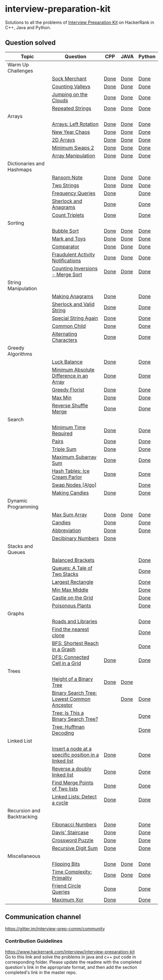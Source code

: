 # interview-preparation-kit
Solutions to all the problems of [Interview Preparation Kit](https://www.hackerrank.com/interview/interview-preparation-kit) on HackerRank
in C++, Java and Python.

## Question solved


|Topic  | Question | CPP | JAVA | Python| 
|-------|----------|-----|------| ------|
|Warm Up Challenges | | | | |
||[Sock Merchant](https://www.hackerrank.com/challenges/sock-merchant/problem?h_l=interview&playlist_slugs%5B%5D=interview-preparation-kit&playlist_slugs%5B%5D=warmup)|[Done](/Warm-Up%20Challenges/sock_merchant.cpp)|[Done](/Warm-Up%20Challenges/sockMerchant.java)|[Done](/Warm-Up%20Challenges/SockMerchant.py)|
||[Counting Valleys](https://www.hackerrank.com/challenges/counting-valleys/problem?h_l=interview&playlist_slugs%5B%5D=interview-preparation-kit&playlist_slugs%5B%5D=warmup)|[Done](/Warm-Up%20Challenges/counting_valleys.cpp)|[Done](/Warm-Up%20Challenges/countingValleys.java)|[Done](/Warm-Up%20Challenges/CountingValleys.py)|
||[Jumping on the Clouds](https://www.hackerrank.com/challenges/jumping-on-the-clouds/problem?h_l=interview&playlist_slugs%5B%5D=interview-preparation-kit&playlist_slugs%5B%5D=warmup)|[Done](/Warm-Up%20Challenges/Jumping_on_the_clouds.cpp)|[Done](/Warm-Up%20Challenges/jumpingOnTheClouds.java)|[Done](/Warm-Up%20Challenges/JumpingOnTheClouds.py)|
||[Repeated Strings](https://www.hackerrank.com/challenges/repeated-string/problem?h_l=interview&playlist_slugs%5B%5D=interview-preparation-kit&playlist_slugs%5B%5D=warmup)|[Done](/Warm-Up%20Challenges/repeated_string.cpp)|[Done](/Warm-Up%20Challenges/repeatedString.java)|[Done](/Warm-Up%20Challenges/RepeatedStrings.py)|
|Arrays | | | | |
||[Arrays: Left Rotation](https://www.hackerrank.com/challenges/ctci-array-left-rotation/problem?h_l=interview&playlist_slugs%5B%5D=interview-preparation-kit&playlist_slugs%5B%5D=arrays)|[Done](https://github.com/maze-runnar/interview-preparation-kit/blob/master/Arrays/array_left_rotation.cpp)|[Done](https://github.com/maze-runnar/interview-preparation-kit/blob/master/Arrays/LeftRotation.java)|[Done](/Arrays/LeftRotation.py)|
||[New Year Chaos](https://www.hackerrank.com/challenges/new-year-chaos/problem?h_l=interview&playlist_slugs%5B%5D=interview-preparation-kit&playlist_slugs%5B%5D=arrays)|[Done](https://github.com/maze-runnar/interview-preparation-kit/blob/master/Arrays/new_year_chaos.cpp)|[Done](https://github.com/maze-runnar/interview-preparation-kit/blob/master/Arrays/NewYearChaos.java)|[Done](/Arrays/NewYearChaos.py)|
||[2D Arrays](https://www.hackerrank.com/challenges/2d-array/problem?h_l=interview&playlist_slugs%5B%5D=interview-preparation-kit&playlist_slugs%5B%5D=arrays)|[Done](https://github.com/maze-runnar/interview-preparation-kit/blob/master/Arrays/2dArrays.cpp)|[Done](https://github.com/maze-runnar/interview-preparation-kit/blob/master/Arrays/2dArrays.java)|[Done](/Arrays/TwoDArray.py)|
| |[Minimum Swaps 2](https://www.hackerrank.com/challenges/minimum-swaps-2/problem?h_l=interview&playlist_slugs%5B%5D=interview-preparation-kit&playlist_slugs%5B%5D=arrays) | [Done](https://github.com/maze-runnar/interview-preparation-kit/blob/master/Arrays/Minimum_Swaps2.cpp) |[Done](/Arrays/minimumswaps2.java)|[Done](/Arrays/MinimumSwaps2.py) |
| |[Array Manipulation](https://www.hackerrank.com/challenges/crush/problem?h_l=interview&playlist_slugs%5B%5D=interview-preparation-kit&playlist_slugs%5B%5D=arrays)  | [Done](https://github.com/maze-runnar/interview-preparation-kit/blob/master/Arrays/Array_Manipulation.cpp) |[Done](https://github.com/maze-runnar/interview-preparation-kit/blob/master/Arrays/ArrayManipulation.java)|[Done](/Arrays/ArrayManipulation.py)|
|Dictionaries and Hashmaps | | | | |
||[Ransom Note](https://www.hackerrank.com/challenges/ctci-ransom-note/problem?h_l=interview&playlist_slugs%5B%5D=interview-preparation-kit&playlist_slugs%5B%5D=dictionaries-hashmaps) |[Done](https://github.com/maze-runnar/interview-preparation-kit/blob/master/Dictionaries%20and%20Hashmaps/RansomNotes.cpp)|[Done](https://github.com/maze-runnar/interview-preparation-kit/blob/master/Dictionaries%20and%20Hashmaps/Ransom_Note.java)|[Done](/Dictionaries%20and%20Hashmaps/RansomNote.py)|
| |[Two Strings](https://www.hackerrank.com/challenges/two-strings/problem?h_l=interview&playlist_slugs%5B%5D=interview-preparation-kit&playlist_slugs%5B%5D=dictionaries-hashmaps) | [Done](https://github.com/maze-runnar/interview-preparation-kit/blob/master/Dictionaries%20and%20Hashmaps/two_strings.cpp)| [Done](https://github.com/maze-runnar/interview-preparation-kit/blob/master/Dictionaries%20and%20Hashmaps/Two_Strings.java) |[Done](/Dictionaries%20and%Hashmaps/TwoStrings.py) |
||[Frequency Queries](https://www.hackerrank.com/challenges/frequency-queries/problem?h_l=interview&playlist_slugs%5B%5D=interview-preparation-kit&playlist_slugs%5B%5D=dictionaries-hashmaps)|[Done](https://github.com/maze-runnar/interview-preparation-kit/blob/master/Dictionaries%20and%20Hashmaps/frequency_queries.cpp)||[Done](/Dictionaries%20and%20Hashmaps/FrequencyQueries.py)|
||[Sherlock and Anagrams](https://www.hackerrank.com/challenges/sherlock-and-anagrams/problem?h_l=interview&playlist_slugs%5B%5D=interview-preparation-kit&playlist_slugs%5B%5D=dictionaries-hashmaps)|[Done](https://github.com/maze-runnar/interview-preparation-kit/blob/master/Dictionaries%20and%20Hashmaps/sherlock_and_anagrams.cpp)||[Done](/Dictionaries%20and%20Hashmaps/SherlockAndAnagrams.py)|
||[Count Triplets](https://www.hackerrank.com/challenges/count-triplets-1/problem?h_l=interview&playlist_slugs%5B%5D=interview-preparation-kit&playlist_slugs%5B%5D=dictionaries-hashmaps)|[Done](https://github.com/maze-runnar/interview-preparation-kit/blob/master/Dictionaries%20and%20Hashmaps/count_triplets.cpp)||[Done](/Dictioinaries%20and%20Hashmaps/CountTriplets.py)|
|Sorting | | | || 
||[Bubble Sort](https://www.hackerrank.com/challenges/ctci-bubble-sort/problem?h_l=interview&playlist_slugs%5B%5D=interview-preparation-kit&playlist_slugs%5B%5D=sorting)|[Done](https://github.com/maze-runnar/interview-preparation-kit/blob/master/Sorting/bubble_sort.cpp)|[Done](https://github.com/maze-runnar/interview-preparation-kit/blob/master/Sorting/BubbleSort.java)|[Done](/Sorting/BubbleSort.py)|
||[Mark and Toys](https://www.hackerrank.com/challenges/mark-and-toys/problem?h_l=interview&playlist_slugs%5B%5D=interview-preparation-kit&playlist_slugs%5B%5D=sorting)|[Done](https://github.com/maze-runnar/interview-preparation-kit/blob/master/Sorting/mark_and_toys.cpp)|[Done](https://github.com/maze-runnar/interview-preparation-kit/blob/master/Sorting/MarkAndToys.java)|[Done](/Sorting/MarkAndToys.py)|
||[Comparator](https://www.hackerrank.com/challenges/ctci-comparator-sorting/problem?h_l=interview&playlist_slugs%5B%5D=interview-preparation-kit&playlist_slugs%5B%5D=sorting)|[Done](https://github.com/maze-runnar/interview-preparation-kit/blob/master/Sorting/comparator_sorting.cpp)|[Done](https://github.com/maze-runnar/interview-preparation-kit/blob/master/Sorting/Comparator.java)|[Done](/Sorting/Comparator.py)|
||[Fraudulent Activity Notifications](https://www.hackerrank.com/challenges/fraudulent-activity-notifications/problem?h_l=interview&playlist_slugs%5B%5D=interview-preparation-kit&playlist_slugs%5B%5D=sorting)|[Done](https://github.com/maze-runnar/interview-preparation-kit/blob/master/Sorting/fraudulent_activity_notifications.cpp)|[Done](https://github.com/maze-runnar/interview-preparation-kit/blob/master/Sorting/Fraudulent.java)|[Done](/Sorting/FAN.py)|
||[Counting Inversions - Merge Sort](https://www.hackerrank.com/challenges/ctci-merge-sort/problem?h_l=interview&playlist_slugs%5B%5D=interview-preparation-kit&playlist_slugs%5B%5D=sorting)|[Done](https://github.com/maze-runnar/interview-preparation-kit/blob/master/Sorting/merge_sort.cpp)|[Done](https://github.com/maze-runnar/interview-preparation-kit/blob/master/Sorting/MergeSort.java)|[Done](/Sorting/ConutingInversions.py)|
|String Manipulation|||||
||[Making Anagrams](https://www.hackerrank.com/challenges/ctci-making-anagrams/problem?h_l=interview&playlist_slugs%5B%5D=interview-preparation-kit&playlist_slugs%5B%5D=strings)|[Done](https://github.com/maze-runnar/interview-preparation-kit/blob/master/String%20Manipulation/making_anagrams.cpp)||[Done](/String%20Manipulation/MakingAnagrams.py)|
||[Sherlock and Valid String](https://www.hackerrank.com/challenges/sherlock-and-valid-string/problem?h_l=interview&playlist_slugs%5B%5D=interview-preparation-kit&playlist_slugs%5B%5D=strings)|[Done](https://github.com/maze-runnar/interview-preparation-kit/blob/master/String%20Manipulation/sherlock_and_valid_string.cpp)||[Done](/String%20Manipulation/SherlockValidString.py)|
||[Special String Again](https://www.hackerrank.com/challenges/special-palindrome-again/problem?h_l=interview&playlist_slugs%5B%5D=interview-preparation-kit&playlist_slugs%5B%5D=strings)|[Done](https://github.com/maze-runnar/interview-preparation-kit/blob/master/String%20Manipulation/special_palindrome_again.cpp)||[Done](/String%20Manipulation/SpecialStringAgain.py)|
||[Common Child](https://www.hackerrank.com/challenges/common-child/problem?h_l=interview&playlist_slugs%5B%5D=interview-preparation-kit&playlist_slugs%5B%5D=strings)|[Done](https://github.com/maze-runnar/interview-preparation-kit/blob/master/String%20Manipulation/common_child.cpp)||[Done](/String%20Manipulation/CommonChild.py)|
||[Alternating Characters](https://www.hackerrank.com/challenges/alternating-characters/problem?h_l=interview&playlist_slugs%5B%5D=interview-preparation-kit&playlist_slugs%5B%5D=strings)|[Done](https://github.com/maze-runnar/interview-preparation-kit/blob/master/String%20Manipulation/alternating_characters.cpp)||[Done](/String%20Manipulation/AlternatingCharacters.py)|
|Greedy Algorithms|||||
| |[Luck Balance](https://www.hackerrank.com/challenges/luck-balance/problem?h_l=interview&playlist_slugs%5B%5D=interview-preparation-kit&playlist_slugs%5B%5D=greedy-algorithms)|[Done](https://github.com/maze-runnar/interview-preparation-kit/blob/master/Greedy%20Algorithm/luck_balance.cpp)||[Done](/Greedy%20Algorithm/LuckBalance.py)|
||[Minimum Absolute Difference in an Array](https://www.hackerrank.com/challenges/minimum-absolute-difference-in-an-array/problem?h_l=interview&playlist_slugs%5B%5D=interview-preparation-kit&playlist_slugs%5B%5D=greedy-algorithms)|[Done](https://github.com/maze-runnar/interview-preparation-kit/blob/master/Greedy%20Algorithm/minimum_absolute_difference_in_an_array.cpp)||[Done](/Greedy%20Algorithm/MinimumDifference.py)|
||[Greedy Florist](https://www.hackerrank.com/challenges/greedy-florist/problem?h_l=interview&playlist_slugs%5B%5D=interview-preparation-kit&playlist_slugs%5B%5D=greedy-algorithms)|[Done](https://github.com/maze-runnar/interview-preparation-kit/blob/master/Greedy%20Algorithm/greedy_florist.cpp)||[Done](/Greedy%20Algorithm/GreedyFlorist.py)|
||[Max Min](https://www.hackerrank.com/challenges/angry-children/problem?h_l=interview&playlist_slugs%5B%5D=interview-preparation-kit&playlist_slugs%5B%5D=greedy-algorithms)|[Done](https://github.com/maze-runnar/interview-preparation-kit/blob/master/Greedy%20Algorithm/max_min.cpp)||[Done](/Greedy%20Algorithm/MaxMin.py)|
||[Reverse Shuffle Merge](https://www.hackerrank.com/challenges/reverse-shuffle-merge/problem?h_l=interview&playlist_slugs%5B%5D=interview-preparation-kit&playlist_slugs%5B%5D=greedy-algorithms)|[Done](https://github.com/maze-runnar/interview-preparation-kit/blob/master/Greedy%20Algorithm/reverse_shuffle_merge.cpp)||[Done](/Greedy%20Algorithm/ReverseShuffleMerge.py)|
|Search| || ||
||[Minimum Time Required](https://www.hackerrank.com/challenges/minimum-time-required/problem?h_l=interview&playlist_slugs%5B%5D=interview-preparation-kit&playlist_slugs%5B%5D=search)|[Done](https://github.com/maze-runnar/interview-preparation-kit/blob/master/Seach/minimum_time_required.cpp)||[Done](/Search/MinimumTime.py)|
||[Pairs](https://www.hackerrank.com/challenges/pairs/problem?h_l=interview&playlist_slugs%5B%5D=interview-preparation-kit&playlist_slugs%5B%5D=search)|[Done](https://github.com/maze-runnar/interview-preparation-kit/blob/master/Seach/paris.cpp)||[Done](/Search/Pairs.py)|
||[Triple Sum](https://www.hackerrank.com/challenges/triple-sum/problem?h_l=interview&playlist_slugs%5B%5D=interview-preparation-kit&playlist_slugs%5B%5D=search)|[Done](https://github.com/maze-runnar/interview-preparation-kit/blob/master/Seach/triple_sum.cpp)||[Done](/Search/TripleSum.py)|
||[Maximum Subarray Sum](https://www.hackerrank.com/challenges/maximum-subarray-sum/problem?h_l=interview&playlist_slugs%5B%5D=interview-preparation-kit&playlist_slugs%5B%5D=search)|[Done](https://github.com/maze-runnar/interview-preparation-kit/blob/master/Seach/maximum_subarray_sum.cpp)||[Done](/Search/MaximumSubarraySum.py)|
||[Hash Tables: Ice Cream Parlor](https://www.hackerrank.com/challenges/ctci-ice-cream-parlor/problem?h_l=interview&playlist_slugs%5B%5D=interview-preparation-kit&playlist_slugs%5B%5D=search)|[Done](https://github.com/maze-runnar/interview-preparation-kit/blob/master/Seach/ice_cream_parlor.cpp)||[Done](/Search/hash_tables.py)|
||[Swap Nodes [Algo]](https://www.hackerrank.com/challenges/swap-nodes-algo/problem?h_l=interview&playlist_slugs%5B%5D=interview-preparation-kit&playlist_slugs%5B%5D=search)|||[Done](/Search/SwapNodes.py)|
||[Making Candies](https://www.hackerrank.com/challenges/making-candies/problem?h_l=interview&playlist_slugs%5B%5D=interview-preparation-kit&playlist_slugs%5B%5D=search)|[Done](/Search/Making_Candies.cpp)||[Done](/Search/MakingCandies.py)|
|Dynamic Programming| ||||
||[Max Sum Array](https://www.hackerrank.com/challenges/max-array-sum/problem?h_l=interview&playlist_slugs%5B%5D=interview-preparation-kit&playlist_slugs%5B%5D=dynamic-programming)|[Done](/Dynamic%20Programming/max_array_sum.cpp)|[Done](https://github.com/maze-runnar/interview-preparation-kit/blob/master/Dynamic%20Programming/MaxSumArray.java)|[Done](/Dynamic%20Programming/MaxSumArray.py)|
||[Candies](https://www.hackerrank.com/challenges/candies/problem?h_l=interview&playlist_slugs%5B%5D=interview-preparation-kit&playlist_slugs%5B%5D=dynamic-programming)|[Done](/Dynamic%20Programming/candies.cpp)||[Done](/Dynamic%20Programming/Candies.py)|
| |[Abbreviation](https://www.hackerrank.com/challenges/abbr/problem?h_l=interview&playlist_slugs%5B%5D=interview-preparation-kit&playlist_slugs%5B%5D=dynamic-programming) |[Done](/Dynamic%20Programming/abbreviation.cpp) | | [Done](/Dynamic%20Programming/Abbrevation.py)|
| |[Decibinary Numbers](https://www.hackerrank.com/challenges/decibinary-numbers/problem?h_l=interview&playlist_slugs%5B%5D=interview-preparation-kit&playlist_slugs%5B%5D=dynamic-programming) |[Done](/Dynamic%20Programming/decibinary_numbers.cpp) | | |
|Stacks and Queues|||||
||[Balanced Brackets](https://www.hackerrank.com/challenges/balanced-brackets/problem?h_l=interview&playlist_slugs%5B%5D=interview-preparation-kit&playlist_slugs%5B%5D=stacks-queues)|||[Done](/Stack%20and%20Queues/BalancedBrackets.py)|
||[Queues: A Tale of Two Stacks](https://www.hackerrank.com/challenges/ctci-queue-using-two-stacks/problem?h_l=interview&playlist_slugs%5B%5D=interview-preparation-kit&playlist_slugs%5B%5D=stacks-queues)|||[Done](/Stack%20and%20Queues/TaleOfTwoStacks.py)|
||[Largest Rectangle](https://www.hackerrank.com/challenges/largest-rectangle/problem?h_l=interview&playlist_slugs%5B%5D=interview-preparation-kit&playlist_slugs%5B%5D=stacks-queues)|||[Done](/Stack%20and%20Queues/LargestRectangle.py)|
||[Min Max Middle](https://www.hackerrank.com/challenges/min-max-riddle/problem?h_l=interview&playlist_slugs%5B%5D=interview-preparation-kit&playlist_slugs%5B%5D=stacks-queues)|||[Done](/Stack%20and%20Queues/MinMaxMiddle.py)|
||[Castle on the Grid](https://www.hackerrank.com/challenges/castle-on-the-grid/problem?h_l=interview&playlist_slugs%5B%5D=interview-preparation-kit&playlist_slugs%5B%5D=stacks-queues)|||[Done](/Stack%20and%20Queues/CastleOntheGrid.py)|
||[Poisonous Plants](https://www.hackerrank.com/challenges/poisonous-plants/problem?h_l=interview&playlist_slugs%5B%5D=interview-preparation-kit&playlist_slugs%5B%5D=stacks-queues)|||[Done](/Stack%20and%20Queues/PoisonousPlants.py)|
|Graphs | | | ||
||[Roads and Libraries](https://www.hackerrank.com/challenges/torque-and-development/problem?h_l=interview&playlist_slugs%5B%5D=interview-preparation-kit&playlist_slugs%5B%5D=graphs)|||[Done](/Graphs/RoadsAndLibraries.py)|
||[Find the nearest clone](https://www.hackerrank.com/challenges/find-the-nearest-clone/problem?h_l=interview&playlist_slugs%5B%5D=interview-preparation-kit&playlist_slugs%5B%5D=graphs)|||[Done](/Graphs/FindTheNearestClone.py)|
||[BFS: Shortest Reach in a Graph](https://www.hackerrank.com/challenges/ctci-bfs-shortest-reach/problem?h_l=interview&playlist_slugs%5B%5D=interview-preparation-kit&playlist_slugs%5B%5D=graphs)|||[Done](/Graphs/ShortestReachInAGraph.py)|
||[DFS: Connected Cell in a Grid](https://www.hackerrank.com/challenges/ctci-connected-cell-in-a-grid/problem?h_l=interview&playlist_slugs%5B%5D=interview-preparation-kit&playlist_slugs%5B%5D=graphs)|[Done](https://github.com/maze-runnar/interview-preparation-kit/blob/master/Graphs/DFS_Connected%20Cell_in_a_Grid.cpp)||[Done](/Graphs/ConnectedCellInAGrid.py)|
|Trees | | | ||
||[Height of a Binary Tree](https://www.hackerrank.com/challenges/tree-height-of-a-binary-tree/problem?h_l=interview&playlist_slugs%5B%5D=interview-preparation-kit&playlist_slugs%5B%5D=trees)|[Done](Trees/HeightofBinaryTree.cpp)|[Done](/Trees/heightOfBT.java)||
||[Binary Search Tree: Lowest Common Ancestor](https://www.hackerrank.com/challenges/binary-search-tree-lowest-common-ancestor/problem?h_l=interview&playlist_slugs%5B%5D=interview-preparation-kit&playlist_slugs%5B%5D=trees)||[Done](/Trees/LCA.java)|[Done](/Trees/LowestCommonAncestor.py)|
||[Tree: Is This a Binary Search Tree?](https://www.hackerrank.com/challenges/ctci-is-binary-search-tree/problem?h_l=interview&playlist_slugs%5B%5D=interview-preparation-kit&playlist_slugs%5B%5D=trees)|||[Done](/Trees/isThisABST.py)|
||[Tree: Huffman Decoding](https://www.hackerrank.com/challenges/tree-huffman-decoding/problem?h_l=interview&playlist_slugs%5B%5D=interview-preparation-kit&playlist_slugs%5B%5D=trees)|||[Done](/Trees/HuffmanDecoding.py)|
|Linked List | || ||
||[Insert a node at a specific position in a linked list](https://www.hackerrank.com/challenges/insert-a-node-at-a-specific-position-in-a-linked-list/problem?h_l=interview&playlist_slugs%5B%5D=interview-preparation-kit&playlist_slugs%5B%5D=linked-lists)|[Done](/Linked-List/InsertNodeAtSpecificPosition.cpp)||[Done](/Linked-List/InsertNode.py)|
||[Reverse a doubly linked list](https://www.hackerrank.com/challenges/reverse-a-doubly-linked-list/problem?h_l=interview&playlist_slugs%5B%5D=interview-preparation-kit&playlist_slugs%5B%5D=linked-lists)|[Done](/Linked-List/ReverseAdoublyLinkedList.cpp)||[Done](/Linked-List/Reverse.py)|
||[Find Merge Points of Two lists](https://www.hackerrank.com/challenges/find-the-merge-point-of-two-joined-linked-lists/problem?h_l=interview&playlist_slugs%5B%5D=interview-preparation-kit&playlist_slugs%5B%5D=linked-lists)|[Done](/Linked-List/FindMergePointsofTwoLists.cpp)||[Done](/Linked-List/MergePoints.py)|
||[Linked Lists: Detect a cycle](https://www.hackerrank.com/challenges/ctci-linked-list-cycle/problem?h_l=interview&playlist_slugs%5B%5D=interview-preparation-kit&playlist_slugs%5B%5D=linked-lists)|[Done](/Linked-List/Detect-a-cycle.cpp)||[Done](/Linked-List/DetectCycle.py)|
|Recursion and Backtracking | ||||
||[Fibonacci Numbers](https://www.hackerrank.com/challenges/ctci-fibonacci-numbers?h_l=interview&playlist_slugs%5B%5D=interview-preparation-kit&playlist_slugs%5B%5D=recursion-backtracking)|[Done](/Recursion%20and%20Backtracking/Fibonacci_Numbers.cpp)||[Done](/Recursion%20and%20Backtracking/Fibonacci_numbers.py)|
||[Davis' Staircase](https://www.hackerrank.com/challenges/ctci-recursive-staircase/problem?h_l=interview&playlist_slugs%5B%5D=interview-preparation-kit&playlist_slugs%5B%5D=recursion-backtracking)|[Done](/Recursion%20and%20Backtracking/Davis'_Staircase.cpp)||[Done](/Recursion%20and%20Backtracking/Davis'_Staircase.cpp)|
||[Crossword Puzzle](https://www.hackerrank.com/challenges/crossword-puzzle/problem?h_l=interview&playlist_slugs%5B%5D=interview-preparation-kit&playlist_slugs%5B%5D=recursion-backtracking)|[Done](/Recursion%20and%20Backtracking/Davis'_staircase.py)||[Done](/Recursion%20and%20Backtracking/crossword_puzzle.py)|
||[Recursive Digit Sum](https://www.hackerrank.com/challenges/recursive-digit-sum/problem?h_l=interview&playlist_slugs%5B%5D=interview-preparation-kit&playlist_slugs%5B%5D=recursion-backtracking)|[Done](/Recursion%20and%20Backtracking/Recursive_Digit_Sum.cpp)||[Done](/Recursion%20and%20Backtracking/Recursive_Digit_Sum)|
|Miscellaneous | ||| |
||[Flipping Bits](https://www.hackerrank.com/challenges/flipping-bits/problem?h_l=interview&playlist_slugs%5B%5D=interview-preparation-kit&playlist_slugs%5B%5D=miscellaneous)|[Done](/Miscellaneous/flippingbits.cpp)|[Done](/Miscellaneous/flippingBits.java)|[Done](/Miscellaneous/FlippingBits.py)|
||[Time Complexity: Primality](https://www.hackerrank.com/challenges/ctci-big-o/problem?h_l=interview&playlist_slugs%5B%5D=interview-preparation-kit&playlist_slugs%5B%5D=miscellaneous)|[Done](/Miscellaneous/Primality.cpp)|[Done](/Miscellaneous/Primality.java)|[Done](/Miscellaneous/Primality.py)|
||[Friend Circle Queries](https://www.hackerrank.com/challenges/friend-circle-queries/problem?h_l=interview&playlist_slugs%5B%5D=interview-preparation-kit&playlist_slugs%5B%5D=miscellaneous)|[Done](/Miscellaneous/FreindCircleQueries.cpp)||[Done](/Miscellaneous/FriendCircleQueries.py)|
||[Maximum Xor](https://www.hackerrank.com/challenges/maximum-xor?h_l=interview&playlist_slugs%5B%5D=interview-preparation-kit&playlist_slugs%5B%5D=miscellaneous)|[Done](/Miscellaneous/MaximumXOR.cpp)||[Done](/Miscellaneous/MaximumXor.py)|

## Communication channel 

https://gitter.im/interview-prep-comm/community

### Contribution Guidelines
https://www.hackerrank.com/interview/interview-preparation-kit  <br/>
Go to this link and solve the problems in java and c++ put code in corresponding folder. Please update the readme with the completed question's link in the appropriate format, and then add the section completed's link in the master repo. 
